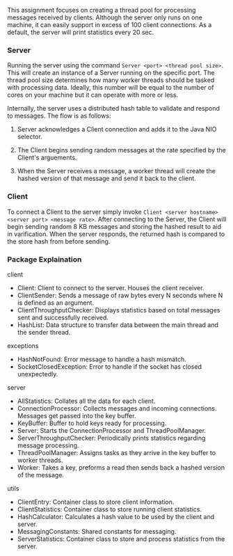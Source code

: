 This assignment focuses on creating a thread pool for processing messages received by clients. Although the server only
runs on one machine, it can easily support in excess of 100 client connections. As a default, the server will print
statistics every 20 sec.

### Server

Running the server using the command `Server <port> <thread pool size>`. This will create an instance of a Server running on the specific port. The thread pool size determines how many worker threads should be tasked with processing data. Ideally, this number will be equal to the number of cores on your machine but it can operate with more or less.

Internally, the server uses a distributed hash table to validate and respond to messages. The flow is as follows:

1. Server acknowledges a Client connection and adds it to the Java NIO selector.

2. The Client begins sending random messages at the rate specified by the Client's arguements.

3. When the Server receives a message, a worker thread will create the hashed version of that message and send it back to the client.

### Client

To connect a Client to the server simply invoke `Client <server hostname> <server port> <message rate>`. After connecting to the Server, the Client will begin sending random 8 KB messages and storing the hashed result to aid in varification. When the server responds, the returned hash is compared to the store hash from before sending.


### Package Explaination
client
  - Client: Client to connect to the server. Houses the client receiver.
  - ClientSender: Sends a message of raw bytes every N seconds where N is defined as an argument.
  - ClientThroughputChecker: Displays statistics based on total messages sent and successfully received.
  - HashList: Data structure to transfer data between the main thread and the sender thread.
  
exceptions
  - HashNotFound: Error message to handle a hash mismatch.
  - SocketClosedException: Error to handle if the socket has closed unexpectedly.
  
server
  - AllStatistics: Collates all the data for each client.
  - ConnectionProcessor: Collects messages and incoming connections. Messages get passed into the key buffer.
  - KeyBuffer: Buffer to hold keys ready for processing.
  - Server: Starts the ConnectionProcessor and ThreadPoolManager.
  - ServerThroughputChecker: Periodically prints statistics regarding message processing.
  - ThreadPoolManager: Assigns tasks as they arrive in the key buffer to worker threads.
  - Worker: Takes a key, preforms a read then sends back a hashed version of the message.
  
utils
  - ClientEntry: Container class to store client information.
  - ClientStatistics: Container class to store running client statistics.
  - HashCalculator: Calculates a hash value to be used by the client and server.
  - MessagingConstants: Shared constants for messaging.
  - ServerStatistics: Container class to store and process statistics from the server.

